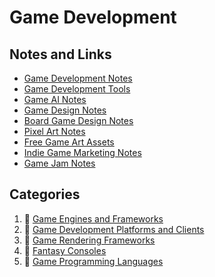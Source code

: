 # Game Development

## Notes and Links

- [Game Development Notes](development-docs/game-development/game-development-notes.md)
- [Game Development Tools](development-docs/game-development/game-development-tools.md)
- [Game AI Notes](development-docs/game-development/game-ai-notes.md)
- [Game Design Notes](development-docs/game-development/game-design.md)
- [Board Game Design Notes](development-docs/game-development/board-game-design.md)
- [Pixel Art Notes](development-docs/game-development/pixel-art.md)
- [Free Game Art Assets](development-docs/game-development/game-art-assets.md)
- [Indie Game Marketing Notes](development-docs/game-development/indie-game-marketing-notes.md)
- [Game Jam Notes](development-docs/game-development/game-jam-notes.md)

## Categories

1. :file_folder: [Game Engines and Frameworks](development-docs/game-development/game-engines-and-frameworks/)
2. :file_folder: [Game Development Platforms and Clients](development-docs/game-development/game-development-platforms/)
3. :file_folder: [Game Rendering Frameworks](development-docs/game-development/game-rendering-frameworks/)
4. :file_folder: [Fantasy Consoles](development-docs/game-development/fantasy-consoles/)
5. :file_folder: [Game Programming Languages](development-docs/game-development/programming-languages/)
